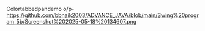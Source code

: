 Colortabbedpandemo o/p- https://github.com/bbnaik2003/ADVANCE_JAVA/blob/main/Swing%20program_5b/Screenshot%202025-05-18%20134607.png
